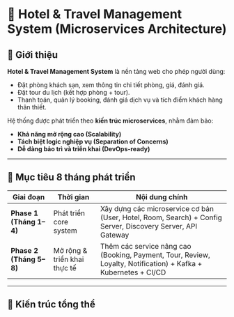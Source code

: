 # 🏨 Hotel & Travel Management System (Microservices Architecture)

## 📘 Giới thiệu

**Hotel & Travel Management System** là nền tảng web cho phép người dùng:
- Đặt phòng khách sạn, xem thông tin chi tiết phòng, giá, đánh giá.
- Đặt tour du lịch (kết hợp phòng + tour).
- Thanh toán, quản lý booking, đánh giá dịch vụ và tích điểm khách hàng thân thiết.

Hệ thống được phát triển theo **kiến trúc microservices**, nhằm đảm bảo:
- **Khả năng mở rộng cao (Scalability)**
- **Tách biệt logic nghiệp vụ (Separation of Concerns)**
- **Dễ dàng bảo trì và triển khai (DevOps-ready)**

---

## 🧭 Mục tiêu 8 tháng phát triển

| Giai đoạn | Thời gian | Nội dung chính |
|------------|------------|----------------|
| **Phase 1 (Tháng 1–4)** | Phát triển core system | Xây dựng các microservice cơ bản (User, Hotel, Room, Search) + Config Server, Discovery Server, API Gateway |
| **Phase 2 (Tháng 5–8)** | Mở rộng & triển khai thực tế | Thêm các service nâng cao (Booking, Payment, Tour, Review, Loyalty, Notification) + Kafka + Kubernetes + CI/CD |

---

## 🧩 Kiến trúc tổng thể

